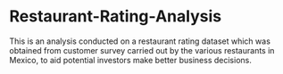 # Restaurant-Rating-Analysis
This is an analysis conducted on a restaurant rating dataset which was obtained from customer survey carried out by the various restaurants in Mexico, to aid potential investors make better business decisions. 
